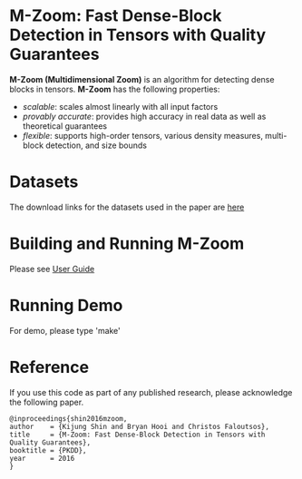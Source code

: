 M-Zoom: Fast Dense-Block Detection in Tensors with Quality Guarantees
========================
**M-Zoom (Multidimensional Zoom)** is an algorithm for detecting dense blocks in tensors.
**M-Zoom** has the following properties:
 * *scalable*: scales almost linearly with all input factors
 * *provably accurate*: provides high accuracy in real data as well as theoretical guarantees
 * *flexible*: supports high-order tensors, various density measures, multi-block detection, and size bounds

Datasets
========================
The download links for the datasets used in the paper are [here](http://www.cs.cmu.edu/~kijungs/codes/mzoom/)

Building and Running M-Zoom
========================
Please see [User Guide](user_guide.pdf)

Running Demo
========================
For demo, please type 'make'

Reference
========================
If you use this code as part of any published research, please acknowledge the following paper.
```
@inproceedings{shin2016mzoom,
author    = {Kijung Shin and Bryan Hooi and Christos Faloutsos},
title     = {M-Zoom: Fast Dense-Block Detection in Tensors with Quality Guarantees},
booktitle = {PKDD},
year      = 2016
}
```
